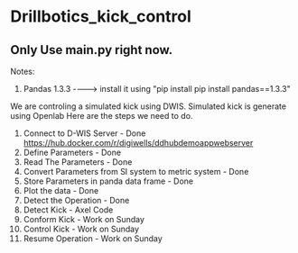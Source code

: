 # Drillbotics_kick_control
## Only Use main.py right now. 


Notes:

1. Pandas 1.3.3 ----> install it using "pip install pip install pandas==1.3.3"

We are controling a simulated kick using DWIS. Simulated kick is generate using Openlab
Here are the steps we need to do. 

1. Connect to D-WIS Server  - Done
   https://hub.docker.com/r/digiwells/ddhubdemoappwebserver
2. Define Parameters - Done
3. Read The Parameters - Done
4. Convert Parameters from SI system to metric system  - Done
5. Store Parameters in panda data frame - Done
6. Plot the data - Done
7. Detect the Operation  - Done
8. Detect Kick - Axel Code
9. Conform Kick - Work on Sunday
10. Control Kick - Work on Sunday
11. Resume Operation - Work on Sunday
